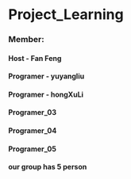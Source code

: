 # Project_Learning
### Member:
#### Host - Fan Feng
#### Programer - yuyangliu
#### Programer - hongXuLi
#### Programer_03
#### Programer_04
#### Programer_05
#### our group has 5 person
